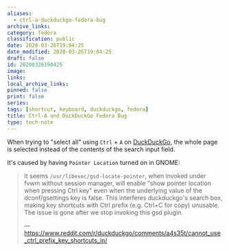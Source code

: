 ```yaml
---
aliases:
  - ctrl-a-duckduckgo-fedora-bug
archive_links: 
category: fedora
classification: public
date: 2020-03-26T19:04:25
date_modified: 2020-03-26T19:04:25
draft: false
id: 20200326190425
image: 
links: 
local_archive_links: 
pinned: false
print: false
series: 
tags: [shortcut, keyboard, duckduckgo, fedora]
title: Ctrl-A and DuckDuckGo Fedora Bug
type: tech-note
---
```


When trying to "select all" using `Ctrl` + `A` on [DuckDuckGo](https://duckduckgo.com), the whole page is selected instead of the contents of the search input field.

It's caused by having `Pointer Location` turned on in GNOME:

> It seems `/usr/libexec/gsd-locate-pointer`, when invoked under fvwm without session
> manager, will enable "show pointer location when pressing Ctrl key"
> even when the underlying value of the dconf/gsettings key is false.
> This interferes duckduckgo's search box, making key shortcuts with Ctrl
> prefix (e.g. Ctrl+C for copy) unusable. The issue is gone after we stop invoking this gsd plugin. 
>
> — https://www.reddit.com/r/duckduckgo/comments/a4s35t/cannot_use_ctrl_prefix_key_shortcuts_in/

